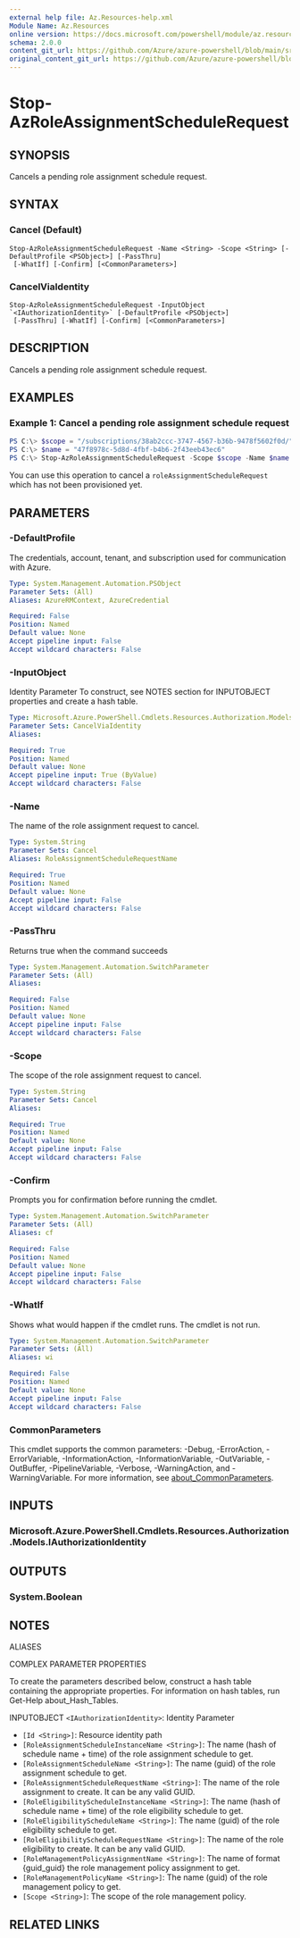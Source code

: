 ```yaml
---
external help file: Az.Resources-help.xml
Module Name: Az.Resources
online version: https://docs.microsoft.com/powershell/module/az.resources/stop-azroleassignmentschedulerequest
schema: 2.0.0
content_git_url: https://github.com/Azure/azure-powershell/blob/main/src/Resources/Resources/help/Stop-AzRoleAssignmentScheduleRequest.md
original_content_git_url: https://github.com/Azure/azure-powershell/blob/main/src/Resources/Resources/help/Stop-AzRoleAssignmentScheduleRequest.md
---
```


# Stop-AzRoleAssignmentScheduleRequest

## SYNOPSIS
Cancels a pending role assignment schedule request.

## SYNTAX

### Cancel (Default)
```
Stop-AzRoleAssignmentScheduleRequest -Name <String> -Scope <String> [-DefaultProfile <PSObject>] [-PassThru]
 [-WhatIf] [-Confirm] [<CommonParameters>]
```

### CancelViaIdentity
```
Stop-AzRoleAssignmentScheduleRequest -InputObject `<IAuthorizationIdentity>` [-DefaultProfile <PSObject>]
 [-PassThru] [-WhatIf] [-Confirm] [<CommonParameters>]
```

## DESCRIPTION
Cancels a pending role assignment schedule request.

## EXAMPLES

### Example 1: Cancel a pending role assignment schedule request
```powershell
PS C:\> $scope = "/subscriptions/38ab2ccc-3747-4567-b36b-9478f5602f0d/"
PS C:\> $name = "47f8978c-5d8d-4fbf-b4b6-2f43eeb43ec6"
PS C:\> Stop-AzRoleAssignmentScheduleRequest -Scope $scope -Name $name
```

You can use this operation to cancel a `roleAssignmentScheduleRequest` which has not been provisioned yet.

## PARAMETERS

### -DefaultProfile
The credentials, account, tenant, and subscription used for communication with Azure.

```yaml
Type: System.Management.Automation.PSObject
Parameter Sets: (All)
Aliases: AzureRMContext, AzureCredential

Required: False
Position: Named
Default value: None
Accept pipeline input: False
Accept wildcard characters: False
```

### -InputObject
Identity Parameter
To construct, see NOTES section for INPUTOBJECT properties and create a hash table.

```yaml
Type: Microsoft.Azure.PowerShell.Cmdlets.Resources.Authorization.Models.IAuthorizationIdentity
Parameter Sets: CancelViaIdentity
Aliases:

Required: True
Position: Named
Default value: None
Accept pipeline input: True (ByValue)
Accept wildcard characters: False
```

### -Name
The name of the role assignment request to cancel.

```yaml
Type: System.String
Parameter Sets: Cancel
Aliases: RoleAssignmentScheduleRequestName

Required: True
Position: Named
Default value: None
Accept pipeline input: False
Accept wildcard characters: False
```

### -PassThru
Returns true when the command succeeds

```yaml
Type: System.Management.Automation.SwitchParameter
Parameter Sets: (All)
Aliases:

Required: False
Position: Named
Default value: None
Accept pipeline input: False
Accept wildcard characters: False
```

### -Scope
The scope of the role assignment request to cancel.

```yaml
Type: System.String
Parameter Sets: Cancel
Aliases:

Required: True
Position: Named
Default value: None
Accept pipeline input: False
Accept wildcard characters: False
```

### -Confirm
Prompts you for confirmation before running the cmdlet.

```yaml
Type: System.Management.Automation.SwitchParameter
Parameter Sets: (All)
Aliases: cf

Required: False
Position: Named
Default value: None
Accept pipeline input: False
Accept wildcard characters: False
```

### -WhatIf
Shows what would happen if the cmdlet runs.
The cmdlet is not run.

```yaml
Type: System.Management.Automation.SwitchParameter
Parameter Sets: (All)
Aliases: wi

Required: False
Position: Named
Default value: None
Accept pipeline input: False
Accept wildcard characters: False
```

### CommonParameters
This cmdlet supports the common parameters: -Debug, -ErrorAction, -ErrorVariable, -InformationAction, -InformationVariable, -OutVariable, -OutBuffer, -PipelineVariable, -Verbose, -WarningAction, and -WarningVariable. For more information, see [about_CommonParameters](http://go.microsoft.com/fwlink/?LinkID=113216).

## INPUTS

### Microsoft.Azure.PowerShell.Cmdlets.Resources.Authorization.Models.IAuthorizationIdentity

## OUTPUTS

### System.Boolean

## NOTES

ALIASES

COMPLEX PARAMETER PROPERTIES

To create the parameters described below, construct a hash table containing the appropriate properties. For information on hash tables, run Get-Help about_Hash_Tables.


INPUTOBJECT `<IAuthorizationIdentity>`: Identity Parameter
  - `[Id <String>]`: Resource identity path
  - `[RoleAssignmentScheduleInstanceName <String>]`: The name (hash of schedule name + time) of the role assignment schedule to get.
  - `[RoleAssignmentScheduleName <String>]`: The name (guid) of the role assignment schedule to get.
  - `[RoleAssignmentScheduleRequestName <String>]`: The name of the role assignment to create. It can be any valid GUID.
  - `[RoleEligibilityScheduleInstanceName <String>]`: The name (hash of schedule name + time) of the role eligibility schedule to get.
  - `[RoleEligibilityScheduleName <String>]`: The name (guid) of the role eligibility schedule to get.
  - `[RoleEligibilityScheduleRequestName <String>]`: The name of the role eligibility to create. It can be any valid GUID.
  - `[RoleManagementPolicyAssignmentName <String>]`: The name of format {guid_guid} the role management policy assignment to get.
  - `[RoleManagementPolicyName <String>]`: The name (guid) of the role management policy to get.
  - `[Scope <String>]`: The scope of the role management policy.

## RELATED LINKS

